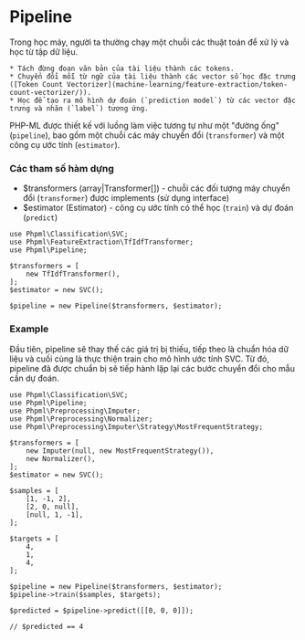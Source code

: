 # Pipeline

Trong học máy, người ta thường chạy một chuỗi các thuật toán để xử lý và học từ tập dữ liệu.

    * Tách đừng đoạn văn bản của tài liệu thành các tokens.
    * Chuyển đổi mỗi từ ngữ của tài liệu thành các vector số học đặc trưng ([Token Count Vectorizer](machine-learning/feature-extraction/token-count-vectorizer/)).
    * Học để tạo ra mô hình dự đoán (`prediction model`) từ các vector đặc trưng và nhãn (`label`) tương ứng.
    
PHP-ML được thiết kế với luồng làm việc tương tự như một "đường ống" (`pipeline`), bao gồm một chuỗi các máy chuyển đổi (`transformer`) và một công cụ ước tính (`estimator`).


### Các tham số hàm dựng

* $transformers (array|Transformer[]) - chuỗi các đối tượng máy chuyển đổi (`transformer`) được implements (sử dụng interface)
* $estimator (Estimator) - công cụ ước tính có thể học (`train`) và dự đoán (`predict`)

```
use Phpml\Classification\SVC;
use Phpml\FeatureExtraction\TfIdfTransformer;
use Phpml\Pipeline;

$transformers = [
    new TfIdfTransformer(),
];
$estimator = new SVC();

$pipeline = new Pipeline($transformers, $estimator);
```

### Example

Đầu tiên, pipeline sẽ thay thế các giá trị bị thiếu, tiếp theo là chuẩn hóa dữ liệu và cuối cùng là thực thiện train cho mô hình ước tính SVC. Từ đó, pipeline đã được chuẩn bị sẽ tiếp hành lặp lại các bước chuyển đổi cho mẫu cần dự đoán.

```
use Phpml\Classification\SVC;
use Phpml\Pipeline;
use Phpml\Preprocessing\Imputer;
use Phpml\Preprocessing\Normalizer;
use Phpml\Preprocessing\Imputer\Strategy\MostFrequentStrategy;

$transformers = [
    new Imputer(null, new MostFrequentStrategy()),
    new Normalizer(),
];
$estimator = new SVC();

$samples = [
    [1, -1, 2],
    [2, 0, null],
    [null, 1, -1],
];

$targets = [
    4,
    1,
    4,
];

$pipeline = new Pipeline($transformers, $estimator);
$pipeline->train($samples, $targets);

$predicted = $pipeline->predict([[0, 0, 0]]);

// $predicted == 4
```
